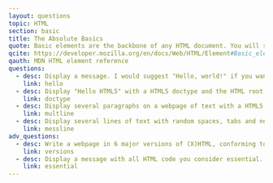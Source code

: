 ```yaml
---
layout: questions
topic: HTML
section: basic
title: The Absolute Basics
quote: Basic elements are the backbone of any HTML document. You will see these elements in the source code for all web pages, following the doctype declaration, which is on the first line of the page.
qcite: https://developer.mozilla.org/en/docs/Web/HTML/Element#Basic_elements
qauth: MDN HTML element reference
questions:
  - desc: Display a message. I would suggest "Hello, world!" if you want to conform to tradition. Use minimal html code.
    link: hello
  - desc: Display "Hello HTML5" with a HTML5 doctype and the HTML root element.
    link: doctype  
  - desc: Display several paragraphs on a webpage of text with a HTML5 doctype and HTML root element.
    link: multline
  - desc: Display several lines of text with random spaces, tabs and new lines placed throughout.
    link: messline
adv_questions:
  - desc: Write a webpage in 6 major versions of (X)HTML, conforming to the standards of each version. Research these yourself.  
    link: versions
  - desc: Display a message with all HTML code you consider essential.
    link: essential
---
```

